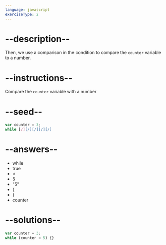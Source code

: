 ```yaml
---
language: javascript
exerciseType: 2
---
```


# --description--

Then, we use a comparison in the condition to compare the `counter` variable to a number.

# --instructions--

Compare the `counter` variable with a number

# --seed--

```javascript
var counter = 3;
while [/][/][/][/][/]
```

# --answers--

- while
- true
-  < 
- 5
- "5"
-  {
- }
- counter

# --solutions--

```javascript
var counter = 3;
while (counter < 5) {}
```
